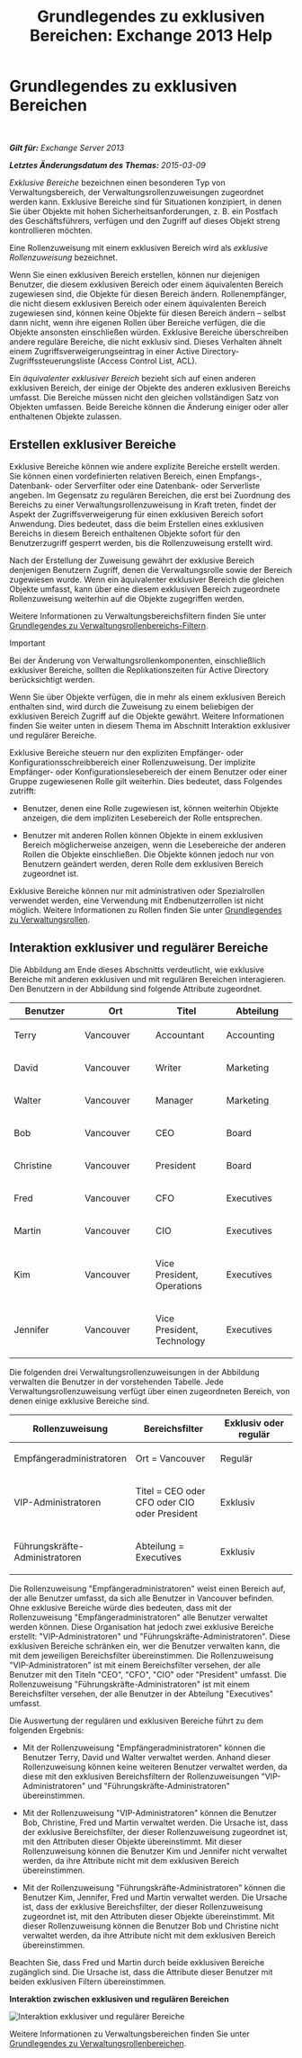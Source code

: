 ﻿---
title: 'Grundlegendes zu exklusiven Bereichen: Exchange 2013 Help'
TOCTitle: Grundlegendes zu exklusiven Bereichen
ms:assetid: 32492622-3b01-4e3b-8288-ed39525eea75
ms:mtpsurl: https://technet.microsoft.com/de-de/library/Dd638110(v=EXCHG.150)
ms:contentKeyID: 50475424
ms.date: 04/24/2018
mtps_version: v=EXCHG.150
ms.translationtype: HT
---

# Grundlegendes zu exklusiven Bereichen

 

_**Gilt für:** Exchange Server 2013_

_**Letztes Änderungsdatum des Themas:** 2015-03-09_

*Exklusive Bereiche* bezeichnen einen besonderen Typ von Verwaltungsbereich, der Verwaltungsrollenzuweisungen zugeordnet werden kann. Exklusive Bereiche sind für Situationen konzipiert, in denen Sie über Objekte mit hohen Sicherheitsanforderungen, z. B. ein Postfach des Geschäftsführers, verfügen und den Zugriff auf dieses Objekt streng kontrollieren möchten.

Eine Rollenzuweisung mit einem exklusiven Bereich wird als *exklusive Rollenzuweisung* bezeichnet.

Wenn Sie einen exklusiven Bereich erstellen, können nur diejenigen Benutzer, die diesem exklusiven Bereich oder einem äquivalenten Bereich zugewiesen sind, die Objekte für diesen Bereich ändern. Rollenempfänger, die nicht diesem exklusiven Bereich oder einem äquivalenten Bereich zugewiesen sind, können keine Objekte für diesen Bereich ändern – selbst dann nicht, wenn ihre eigenen Rollen über Bereiche verfügen, die die Objekte ansonsten einschließen würden. Exklusive Bereiche überschreiben andere reguläre Bereiche, die nicht exklusiv sind. Dieses Verhalten ähnelt einem Zugriffsverweigerungseintrag in einer Active Directory-Zugriffssteuerungsliste (Access Control List, ACL).

Ein *äquivalenter exklusiver Bereich* bezieht sich auf einen anderen exklusiven Bereich, der einige der Objekte des anderen exklusiven Bereichs umfasst. Die Bereiche müssen nicht den gleichen vollständigen Satz von Objekten umfassen. Beide Bereiche können die Änderung einiger oder aller enthaltenen Objekte zulassen.

## Erstellen exklusiver Bereiche

Exklusive Bereiche können wie andere explizite Bereiche erstellt werden. Sie können einen vordefinierten relativen Bereich, einen Empfangs-, Datenbank- oder Serverfilter oder eine Datenbank- oder Serverliste angeben. Im Gegensatz zu regulären Bereichen, die erst bei Zuordnung des Bereichs zu einer Verwaltungsrollenzuweisung in Kraft treten, findet der Aspekt der Zugriffsverweigerung für einen exklusiven Bereich sofort Anwendung. Dies bedeutet, dass die beim Erstellen eines exklusiven Bereichs in diesem Bereich enthaltenen Objekte sofort für den Benutzerzugriff gesperrt werden, bis die Rollenzuweisung erstellt wird.

Nach der Erstellung der Zuweisung gewährt der exklusive Bereich denjenigen Benutzern Zugriff, denen die Verwaltungsrolle sowie der Bereich zugewiesen wurde. Wenn ein äquivalenter exklusiver Bereich die gleichen Objekte umfasst, kann über eine diesem exklusiven Bereich zugeordnete Rollenzuweisung weiterhin auf die Objekte zugegriffen werden.

Weitere Informationen zu Verwaltungsbereichsfiltern finden Sie unter [Grundlegendes zu Verwaltungsrollenbereichs-Filtern](understanding-management-role-scope-filters-exchange-2013-help.md).


> [!IMPORTANT]
> Bei der Änderung von Verwaltungsrollenkomponenten, einschließlich exklusiver Bereiche, sollten die Replikationszeiten für Active Directory berücksichtigt werden.



Wenn Sie über Objekte verfügen, die in mehr als einem exklusiven Bereich enthalten sind, wird durch die Zuweisung zu einem beliebigen der exklusiven Bereich Zugriff auf die Objekte gewährt. Weitere Informationen finden Sie weiter unten in diesem Thema im Abschnitt Interaktion exklusiver und regulärer Bereiche.

Exklusive Bereiche steuern nur den expliziten Empfänger- oder Konfigurationsschreibbereich einer Rollenzuweisung. Der implizite Empfänger- oder Konfigurationslesebereich der einem Benutzer oder einer Gruppe zugewiesenen Rolle gilt weiterhin. Dies bedeutet, dass Folgendes zutrifft:

  - Benutzer, denen eine Rolle zugewiesen ist, können weiterhin Objekte anzeigen, die dem impliziten Lesebereich der Rolle entsprechen.

  - Benutzer mit anderen Rollen können Objekte in einem exklusiven Bereich möglicherweise anzeigen, wenn die Lesebereiche der anderen Rollen die Objekte einschließen. Die Objekte können jedoch nur von Benutzern geändert werden, deren Rolle dem exklusiven Bereich zugeordnet ist.

Exklusive Bereiche können nur mit administrativen oder Spezialrollen verwendet werden, eine Verwendung mit Endbenutzerrollen ist nicht möglich. Weitere Informationen zu Rollen finden Sie unter [Grundlegendes zu Verwaltungsrollen](understanding-management-roles-exchange-2013-help.md).

## Interaktion exklusiver und regulärer Bereiche

Die Abbildung am Ende dieses Abschnitts verdeutlicht, wie exklusive Bereiche mit anderen exklusiven und mit regulären Bereichen interagieren. Den Benutzern in der Abbildung sind folgende Attribute zugeordnet.


<table>
<colgroup>
<col style="width: 25%" />
<col style="width: 25%" />
<col style="width: 25%" />
<col style="width: 25%" />
</colgroup>
<thead>
<tr class="header">
<th>Benutzer</th>
<th>Ort</th>
<th>Titel</th>
<th>Abteilung</th>
</tr>
</thead>
<tbody>
<tr class="odd">
<td><p>Terry</p></td>
<td><p>Vancouver</p></td>
<td><p>Accountant</p></td>
<td><p>Accounting</p></td>
</tr>
<tr class="even">
<td><p>David</p></td>
<td><p>Vancouver</p></td>
<td><p>Writer</p></td>
<td><p>Marketing</p></td>
</tr>
<tr class="odd">
<td><p>Walter</p></td>
<td><p>Vancouver</p></td>
<td><p>Manager</p></td>
<td><p>Marketing</p></td>
</tr>
<tr class="even">
<td><p>Bob</p></td>
<td><p>Vancouver</p></td>
<td><p>CEO</p></td>
<td><p>Board</p></td>
</tr>
<tr class="odd">
<td><p>Christine</p></td>
<td><p>Vancouver</p></td>
<td><p>President</p></td>
<td><p>Board</p></td>
</tr>
<tr class="even">
<td><p>Fred</p></td>
<td><p>Vancouver</p></td>
<td><p>CFO</p></td>
<td><p>Executives</p></td>
</tr>
<tr class="odd">
<td><p>Martin</p></td>
<td><p>Vancouver</p></td>
<td><p>CIO</p></td>
<td><p>Executives</p></td>
</tr>
<tr class="even">
<td><p>Kim</p></td>
<td><p>Vancouver</p></td>
<td><p>Vice President, Operations</p></td>
<td><p>Executives</p></td>
</tr>
<tr class="odd">
<td><p>Jennifer</p></td>
<td><p>Vancouver</p></td>
<td><p>Vice President, Technology</p></td>
<td><p>Executives</p></td>
</tr>
</tbody>
</table>


Die folgenden drei Verwaltungsrollenzuweisungen in der Abbildung verwalten die Benutzer in der vorstehenden Tabelle. Jede Verwaltungsrollenzuweisung verfügt über einen zugeordneten Bereich, von denen einige exklusive Bereiche sind.


<table>
<colgroup>
<col style="width: 33%" />
<col style="width: 33%" />
<col style="width: 33%" />
</colgroup>
<thead>
<tr class="header">
<th>Rollenzuweisung</th>
<th>Bereichsfilter</th>
<th>Exklusiv oder regulär</th>
</tr>
</thead>
<tbody>
<tr class="odd">
<td><p>Empfängeradministratoren</p></td>
<td><p>Ort = Vancouver</p></td>
<td><p>Regulär</p></td>
</tr>
<tr class="even">
<td><p>VIP-Administratoren</p></td>
<td><p>Titel = CEO oder CFO oder CIO oder President</p></td>
<td><p>Exklusiv</p></td>
</tr>
<tr class="odd">
<td><p>Führungskräfte-Administratoren</p></td>
<td><p>Abteilung = Executives</p></td>
<td><p>Exklusiv</p></td>
</tr>
</tbody>
</table>


Die Rollenzuweisung "Empfängeradministratoren" weist einen Bereich auf, der alle Benutzer umfasst, da sich alle Benutzer in Vancouver befinden. Ohne exklusive Bereiche würde dies bedeuten, dass mit der Rollenzuweisung "Empfängeradministratoren" alle Benutzer verwaltet werden können. Diese Organisation hat jedoch zwei exklusive Bereiche erstellt: "VIP-Administratoren" und "Führungskräfte-Administratoren". Diese exklusiven Bereiche schränken ein, wer die Benutzer verwalten kann, die mit dem jeweiligen Bereichsfilter übereinstimmen. Die Rollenzuweisung "VIP-Administratoren" ist mit einem Bereichsfilter versehen, der alle Benutzer mit den Titeln "CEO", "CFO", "CIO" oder "President" umfasst. Die Rollenzuweisung "Führungskräfte-Administratoren" ist mit einem Bereichsfilter versehen, der alle Benutzer in der Abteilung "Executives" umfasst.

Die Auswertung der regulären und exklusiven Bereiche führt zu dem folgenden Ergebnis:

  - Mit der Rollenzuweisung "Empfängeradministratoren" können die Benutzer Terry, David und Walter verwaltet werden. Anhand dieser Rollenzuweisung können keine weiteren Benutzer verwaltet werden, da diese mit den exklusiven Bereichsfiltern der Rollenzuweisungen "VIP-Administratoren" und "Führungskräfte-Administratoren" übereinstimmen.

  - Mit der Rollenzuweisung "VIP-Administratoren" können die Benutzer Bob, Christine, Fred und Martin verwaltet werden. Die Ursache ist, dass der exklusive Bereichsfilter, der dieser Rollenzuweisung zugeordnet ist, mit den Attributen dieser Objekte übereinstimmt. Mit dieser Rollenzuweisung können die Benutzer Kim und Jennifer nicht verwaltet werden, da ihre Attribute nicht mit dem exklusiven Bereich übereinstimmen.

  - Mit der Rollenzuweisung "Führungskräfte-Administratoren" können die Benutzer Kim, Jennifer, Fred und Martin verwaltet werden. Die Ursache ist, dass der exklusive Bereichsfilter, der dieser Rollenzuweisung zugeordnet ist, mit den Attributen dieser Objekte übereinstimmt. Mit dieser Rollenzuweisung können die Benutzer Bob und Christine nicht verwaltet werden, da ihre Attribute nicht mit dem exklusiven Bereich übereinstimmen.

Beachten Sie, dass Fred und Martin durch beide exklusiven Bereiche zugänglich sind. Die Ursache ist, dass die Attribute dieser Benutzer mit beiden exklusiven Filtern übereinstimmen.

**Interaktion zwischen exklusiven und regulären Bereichen**

![Interaktion exklusiver und regulärer Bereiche](images/Dd638110.0aa26d1d-1fa6-44d8-802d-83d75cd2624c(EXCHG.150).jpg "Interaktion exklusiver und regulärer Bereiche")

Weitere Informationen zu Verwaltungsbereichen finden Sie unter [Grundlegendes zu Verwaltungsrollenbereichen](understanding-management-role-scopes-exchange-2013-help.md).

